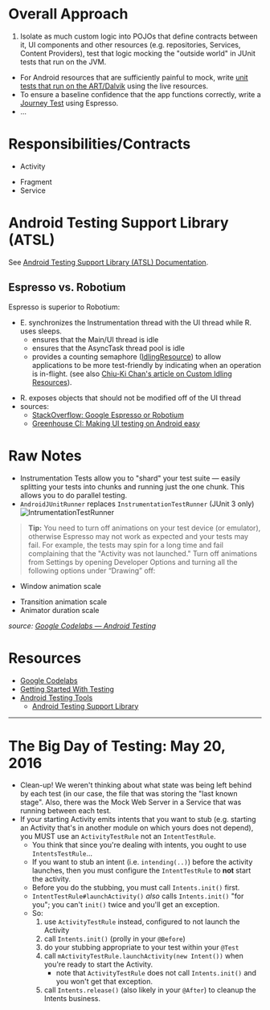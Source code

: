 
# Overall Approach

1. Isolate as much custom logic into POJOs that define contracts between it, UI components and other resources (e.g. repositories, Services, Content Providers), test that logic mocking the "outside world" in JUnit tests that run on the JVM.
-  For Android resources that are sufficiently painful to mock, write [unit tests that run on the ART/Dalvik](https://github.com/googlesamples/android-testing/tree/master/unit/BasicUnitAndroidTest) using the live resources.
-  To ensure a baseline confidence that the app functions correctly, write a [Journey Test](http://martinfowler.com/bliki/UserJourneyTest.html) using Espresso.
-  ...

# Responsibilities/Contracts

* Activity
- Fragment
- Service


# Android Testing Support Library (ATSL)

See [Android Testing Support Library (ATSL) Documentation](https://google.github.io/android-testing-support-library/docs/index.html).


## Espresso vs. Robotium

Espresso is superior to Robotium:
* E. synchronizes the Instrumentation thread with the UI thread while R. uses sleeps.
  * ensures that the Main/UI thread is idle
  - ensures that the AsyncTask thread pool is idle
  - provides a counting semaphore ([IdlingResource](https://developer.android.com/reference/android/support/test/espresso/IdlingResource.html)) to allow applications to be more test-friendly by indicating when an operation is in-flight. (see also [Chiu-Ki Chan's article on Custom Idling Resources](http://blog.sqisland.com/2015/04/espresso-custom-idling-resource.html)).
- R. exposes objects that should not be modified off of the UI thread
- sources:
    * [StackOverflow: Google Espresso or Robotium](http://stackoverflow.com/questions/20046021/google-espresso-or-robotium)
    * [Greenhouse CI: Making UI testing on Android easy](http://blog.greenhouseci.com/greenhouse/update/robotium-and-espresso/)


# Raw Notes

* Instrumentation Tests allow you to "shard" your test suite — easily splitting your tests into chunks and running just the one chunk.  This allows you to do parallel testing.
* `AndroidJUnitRunner` replaces `InstrumentationTestRunner` (JUnit 3 only)
  ![IntrumentationTestRunner](https://developer.android.com/images/testing/test_framework.png)

> **Tip:**
 You need to turn off animations on your test device (or emulator), otherwise Espresso may not work as expected and your tests may fail.  For example, the tests may spin for a long time and fail complaining that the "Activity was not launched."  Turn off animations from Settings by opening Developer Options and turning all the following options under “Drawing” off:
>
* Window animation scale
- Transition animation scale
- Animator duration scale
>
*source: [Google Codelabs — Android Testing](https://codelabs.developers.google.com/codelabs/android-testing/index.html?index=..%2F..%2Findex#6)*

# Resources

* [Google Codelabs](https://codelabs.developers.google.com/?cat=Android)
* [Getting Started With Testing](https://developer.android.com/training/testing/start/index.html)
* [Android Testing Tools](https://developer.android.com/tools/testing/index.html)
  * [Android Testing Support Library](https://developer.android.com/tools/testing-support-library/index.html)


----
# The Big Day of Testing: May 20, 2016

* Clean-up!  We weren't thinking about what state was being left behind by each test (in our case, the file that was storing the "last known stage".  Also, there was the Mock Web Server in a Service that was running between each test.
* If your starting Activity emits intents that you want to stub (e.g. starting an Activity that's in another module on which yours does not depend), you MUST use an `ActivityTestRule` not an `IntentTestRule`.
  * You think that since you're dealing with intents, you ought to use `IntentsTestRule`...
  * If you want to stub an intent (i.e. `intending(..)`) before the activity launches, then you must configure the `IntentTestRule` to **not** start the activity.
  * Before you do the stubbing, you must call `Intents.init()` first.
  * `IntentTestRule#launchActivity()` *also* calls `Intents.init()` "for you"; you can't `init()` twice and you'll get an exception.
  * So:
    1. use `ActivityTestRule` instead, configured to not launch the Activity
    2. call `Intents.init()` (prolly in your `@Before`)
    3. do your stubbing appropriate to your test within your `@Test`
    4. call `mActivityTestRule.launchActivity(new Intent())` when you're ready to start the Activity.
       * note that `ActivityTestRule` does not call `Intents.init()` and you won't get that exception.
    5. call `Intents.release()` (also likely in your `@After`) to cleanup the Intents business.
   
